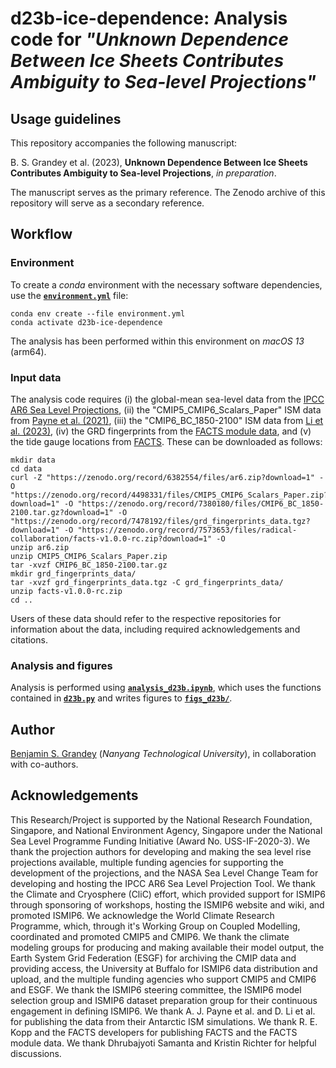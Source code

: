 # d23b-ice-dependence: Analysis code for _"Unknown Dependence Between Ice Sheets Contributes Ambiguity to Sea-level Projections"_

## Usage guidelines
This repository accompanies the following manuscript:

B. S. Grandey et al. (2023),  **Unknown Dependence Between Ice Sheets Contributes Ambiguity to Sea-level Projections**, _in preparation_.

The manuscript serves as the primary reference.
The Zenodo archive of this repository will serve as a secondary reference.

## Workflow

### Environment
To create a _conda_ environment with the necessary software dependencies, use the [**`environment.yml`**](environment.yml) file:

```
conda env create --file environment.yml
conda activate d23b-ice-dependence
```

The analysis has been performed within this environment on _macOS 13_ (arm64).

### Input data
The analysis code requires
(i) the global-mean sea-level data from the [IPCC AR6 Sea Level Projections](https://doi.org/10.5281/zenodo.6382554),
(ii) the "CMIP5_CMIP6_Scalars_Paper" ISM data from [Payne et al. (2021)](https://doi.org/10.5281/zenodo.4498331),
(iii) the "CMIP6_BC_1850-2100" ISM data from [Li et al. (2023)](https://doi.org/10.5281/zenodo.7380180),
(iv) the GRD fingerprints from the [FACTS module data](https://doi.org/10.5281/zenodo.7478192), and
(v) the tide gauge locations from [FACTS](https://doi.org/10.5281/zenodo.7573653).
These can be downloaded as follows:

```
mkdir data
cd data
curl -Z "https://zenodo.org/record/6382554/files/ar6.zip?download=1" -O "https://zenodo.org/record/4498331/files/CMIP5_CMIP6_Scalars_Paper.zip?download=1" -O "https://zenodo.org/record/7380180/files/CMIP6_BC_1850-2100.tar.gz?download=1" -O "https://zenodo.org/record/7478192/files/grd_fingerprints_data.tgz?download=1" -O "https://zenodo.org/record/7573653/files/radical-collaboration/facts-v1.0.0-rc.zip?download=1" -O
unzip ar6.zip
unzip CMIP5_CMIP6_Scalars_Paper.zip
tar -xvzf CMIP6_BC_1850-2100.tar.gz
mkdir grd_fingerprints_data/
tar -xvzf grd_fingerprints_data.tgz -C grd_fingerprints_data/
unzip facts-v1.0.0-rc.zip
cd ..
```

Users of these data should refer to the respective repositories for information about the data, including required acknowledgements and citations.

### Analysis and figures
Analysis is performed using [**`analysis_d23b.ipynb`**](analysis_d23b.ipynb), which uses the functions contained in [**`d23b.py`**](d23b.py) and writes figures to [**`figs_d23b/`**](figs_d23b).

## Author
[Benjamin S. Grandey](https://grandey.github.io) (_Nanyang Technological University_), in collaboration with co-authors.

## Acknowledgements
This Research/Project is supported by the National Research Foundation, Singapore, and National Environment Agency, Singapore under the National Sea Level Programme Funding Initiative (Award No. USS-IF-2020-3).
We thank the projection authors for developing and making the sea level rise projections available, multiple funding agencies for supporting the development of the projections, and the NASA Sea Level Change Team for developing and hosting the IPCC AR6 Sea Level Projection Tool.
We thank the Climate and Cryosphere (CliC) effort, which provided support for ISMIP6 through sponsoring of workshops, hosting the ISMIP6 website and wiki, and promoted ISMIP6.
We acknowledge the World Climate Research Programme, which, through it's Working Group on Coupled Modelling, coordinated and promoted CMIP5 and CMIP6.
We thank the climate modeling groups for producing and making available their model output, the Earth System Grid Federation (ESGF) for archiving the CMIP data and providing access, the University at Buffalo for ISMIP6 data distribution and upload, and the multiple funding agencies who support CMIP5 and CMIP6 and ESGF.
We thank the ISMIP6 steering committee, the ISMIP6 model selection group and ISMIP6 dataset preparation group for their continuous engagement in defining ISMIP6.
We thank A. J. Payne et al. and D. Li et al. for publishing the data from their Antarctic ISM simulations.
We thank R. E. Kopp and the FACTS developers for publishing FACTS and the FACTS module data.
We thank Dhrubajyoti Samanta and Kristin Richter for helpful discussions.
